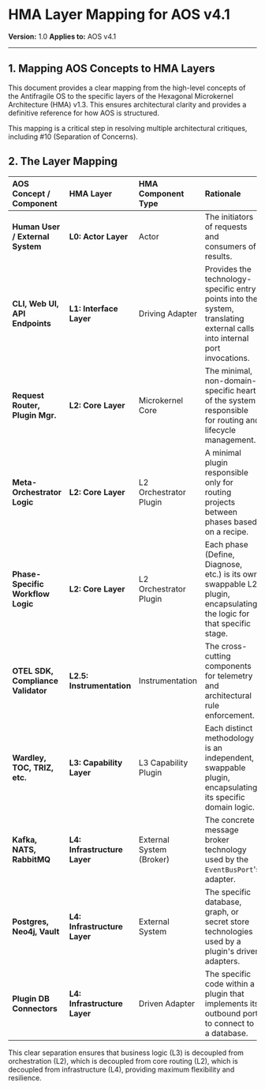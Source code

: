 # HMA Layer Mapping for AOS v4.1

**Version:** 1.0
**Applies to:** AOS v4.1

---

## 1. Mapping AOS Concepts to HMA Layers

This document provides a clear mapping from the high-level concepts of the Antifragile OS to the specific layers of the Hexagonal Microkernel Architecture (HMA) v1.3. This ensures architectural clarity and provides a definitive reference for how AOS is structured.

This mapping is a critical step in resolving multiple architectural critiques, including #10 (Separation of Concerns).

## 2. The Layer Mapping

| AOS Concept / Component | HMA Layer | HMA Component Type | Rationale |
| :--- | :--- | :--- | :--- |
| **Human User / External System** | **L0: Actor Layer** | Actor | The initiators of requests and consumers of results. |
| **CLI, Web UI, API Endpoints** | **L1: Interface Layer** | Driving Adapter | Provides the technology-specific entry points into the system, translating external calls into internal port invocations. |
| **Request Router, Plugin Mgr.** | **L2: Core Layer** | Microkernel Core | The minimal, non-domain-specific heart of the system responsible for routing and lifecycle management. |
| **Meta-Orchestrator Logic** | **L2: Core Layer** | L2 Orchestrator Plugin | A minimal plugin responsible only for routing projects between phases based on a recipe. |
| **Phase-Specific Workflow Logic** | **L2: Core Layer** | L2 Orchestrator Plugin | Each phase (Define, Diagnose, etc.) is its own swappable L2 plugin, encapsulating the logic for that specific stage. |
| **OTEL SDK, Compliance Validator** | **L2.5: Instrumentation** | Instrumentation | The cross-cutting components for telemetry and architectural rule enforcement. |
| **Wardley, TOC, TRIZ, etc.** | **L3: Capability Layer** | L3 Capability Plugin | Each distinct methodology is an independent, swappable plugin, encapsulating its specific domain logic. |
| **Kafka, NATS, RabbitMQ** | **L4: Infrastructure Layer** | External System (Broker) | The concrete message broker technology used by the `EventBusPort`'s adapter. |
| **Postgres, Neo4j, Vault** | **L4: Infrastructure Layer**| External System | The specific database, graph, or secret store technologies used by a plugin's driven adapters. |
| **Plugin DB Connectors**| **L4: Infrastructure Layer**| Driven Adapter | The specific code within a plugin that implements its outbound port to connect to a database. |

This clear separation ensures that business logic (L3) is decoupled from orchestration (L2), which is decoupled from core routing (L2), which is decoupled from infrastructure (L4), providing maximum flexibility and resilience. 
